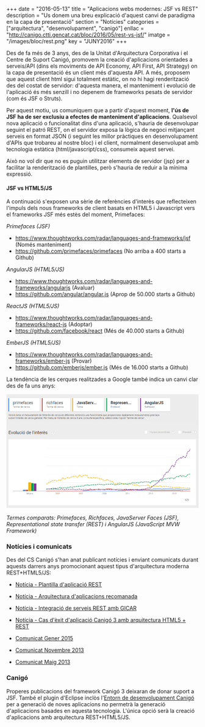 +++
date        = "2016-05-13"
title       = "Aplicacions webs modernes: JSF vs REST"
description = "Us donem una breu explicació d'aquest canvi de paradigma en la capa de presentació"
section     = "Notícies"
categories  = ["arquitectura", "desenvolupament", "canigó"]
enllac      = "http://canigo.ctti.gencat.cat/bloc/2016/05/rest-vs-jsf/"
imatge 		= "/images/bloc/rest.png"
key         = "JUNY2016"
+++

Des de fa més de 3 anys, des de la Unitat d'Arquitectura Corporativa i el Centre de Suport Canigó, promovem la creació d'aplicacions orientades a serveis/API (dins els moviments de API Economy, API First, API Strategy) on la capa de presentació és un client més d'aquesta API. A més, proposem que aquest client html sigui totalment estàtic, on no hi hagi renderització des del costat de servidor: d'aquesta manera, el manteniment i evolució de l'aplicació és més senzill i no depenem de frameworks pesats de servidor (com és JSF o Struts).

Per aquest motiu, us comuniquem que a partir d'aquest moment, **l'ús de JSF ha de ser exclusiu a efectes de manteniment d'aplicacions**. Qualsevol nova aplicació o funcionalitat dins d'una aplicació, s'hauria de desenvolupar seguint el patró REST, on el servidor exposa la lògica de negoci mitjançant serveis en format JSON (i seguint les millor pràctiques en desenvolupament d'APIs que trobareu al nostre bloc) i el client, normalment desenvolupat amb tecnologia estàtica (html/javascript/css), consumeix aquest servei.

Això no vol dir que no es puguin utilitzar elements de servidor (jsp) per a facilitar la renderització de plantilles, però s'hauria de reduir a la mínima expressió.

#### JSF vs HTML5/JS

A continuació s'exposen una sèrie de referències d'interès que reflecteixen l'impuls dels nous frameworks de client basats en HTML5 i Javascript vers el frameworks JSF més estès del moment, Primefaces:

*Primefaces (JSF)*

- https://www.thoughtworks.com/radar/languages-and-frameworks/jsf (Només manteniment)
- https://github.com/primefaces/primefaces (No arriba a 400 starts a Github)

*AngularJS (HTML5/JS)*

- https://www.thoughtworks.com/radar/languages-and-frameworks/angularjs (Avaluar)
- https://github.com/angular/angular.js (Aprop de 50.000 starts a Github)

*ReactJS (HTML5/JS)*

- https://www.thoughtworks.com/radar/languages-and-frameworks/react-js (Adoptar)
- https://github.com/facebook/react (Més de 40.000 starts a Github)

*EmberJS (HTML5/JS)*

- https://www.thoughtworks.com/radar/languages-and-frameworks/ember-js (Provar)
- https://github.com/emberjs/ember.js (Més de 16.000 starts a Github)

La tendència de les cerques realitzades a Google també indica un canvi clar des de fa uns anys:

![Google Trends](/images/bloc/comparativa-frameworks.png  "Google Trends")

*Termes comparats: Primefaces, Richfaces, JavaServer Faces (JSF), Representational state transfer (REST) i AngularJS (JavaScript MVW Framework)*

### Notícies i comunicats

Des del CS Canigó s'han anat publicant notícies i enviant comunicats durant aquests darrers anys promocionant aquest tipus d'arquitectura moderna REST+HTML5/JS:

* [Notícia - Plantilla d'aplicació REST](http://canigo.ctti.gencat.cat/noticies/2015-09-01-Canigo-Plantilla-aplicacio-rest/)

* [Notícia - Arquitectura d'aplicacions recomanada](http://canigo.ctti.gencat.cat/noticies/2015-07-24-Canigo-Arquitectura-aplicacio-recomanada/)

* [Notícia - Integració de serveis REST amb GICAR](http://canigo.ctti.gencat.cat/noticies/2015-02-05-Canigo-integracio-serveis-rest-gicar/)

* [Notícia - Cas d'èxit d'aplicació Canigó 3 amb arquitectura HTML5 + REST](http://canigo.ctti.gencat.cat/noticies/2015-01-08-canig%C3%B3-REST/)

* [Comunicat Gener 2015](http://canigo.ctti.gencat.cat/related/cs/2015/01/comunicat.html)

* [Comunicat Novembre 2013](http://canigo.ctti.gencat.cat/comunicats_antics/2013/11/)

* [Comunicat Maig 2013](http://canigo.ctti.gencat.cat/comunicats_antics/2013/05/)

### Canigó

Properes publicacions del framework Canigó 3 deixaran de donar suport a JSF. També el plugin d'Eclipse inclòs l'[Entorn de desenvolupament Canigó](http://canigo.ctti.gencat.cat/canigo/entorn-desenvolupament/) per a generació de noves aplicacions no permetrà la generació d'aplicacions basades en aquesta tecnologia. L'única opció serà la creació d'aplicacions amb arquitectura REST+HTML5/JS.
